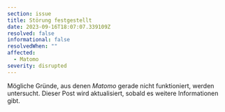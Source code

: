 ```yaml
---
section: issue
title: Störung festgestellt
date: 2023-09-16T18:07:07.339109Z
resolved: false
informational: false
resolvedWhen: ""
affected:
  - Matomo
severity: disrupted
---
```

Mögliche Gründe, aus denen *Matomo* gerade nicht funktioniert, werden untersucht. Dieser Post wird aktualisiert, sobald es weitere Informationen gibt.

        